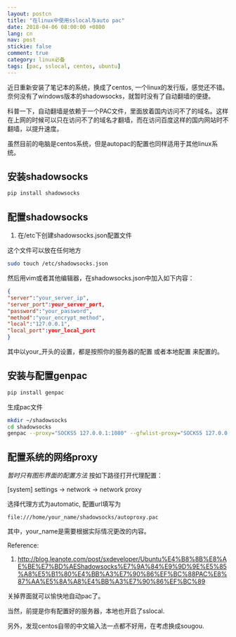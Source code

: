 ```yaml
---
layout: postcn
title: "在linux中使用sslocal与auto pac"
date: 2018-04-06 08:00:00 +0800
lang: cn
nav: post
stickie: false 
comment: true
category: linux必备
tags: [pac, sslocal, centos, ubuntu]
---
```

近日重新安装了笔记本的系统，换成了centos, 一个linux的发行版，感觉还不错。奈何没有了windows版本的shadowsocks，就暂时没有了自动翻墙的便捷。

科普一下，自动翻墙是依赖于一个PAC文件，里面放着国内访问不了的域名。这样在上网的时候可以只在访问不了的域名才翻墙，而在访问百度这样的国内网站时不翻墙，以提升速度。

虽然目前的电脑是centos系统，但是autopac的配置也同样适用于其他linux系统。

## 安装shadowsocks
```sh
pip install shadowsocks
```

## 配置shadowsocks
1. 在/etc下创建shadowsocks.json配置文件

这个文件可以放在任何地方
```sh
sudo touch /etc/shadowsocks.json
```
然后用vim或者其他编辑器，在shadowsocks.json中加入如下内容：
```json
{
"server":"your_server_ip",
"server_port":your_server_port,
"password":"your_password",
"method":"your_encrypt_method",
"local":"127.0.0.1",
"local_port":your_local_port
}
```

其中以your_开头的设置，都是按照你的服务器的配置 或者本地配置 来配置的。

## 安装与配置genpac
```python
pip install genpac
```
生成pac文件
```sh
mkdir ~/shadowsocks
cd shadowsocks
genpac --proxy="SOCKS5 127.0.0.1:1080" --gfwlist-proxy="SOCKS5 127.0.0.1:1080" -o autoproxy.pac --gfwlist-url="https://raw.githubusercontent.com/gfwlist/gfwlist/master/gfwlist.txt"
```

## 配置系统的网络proxy
*暂时只有图形界面的配置方法*
按如下路径打开代理配置：

[system] settings -> network -> network proxy

选择代理方式为automatic, 配置url填写为
```url
file:///home/your_name/shadowsocks/autoproxy.pac
```

其中，your_name是需要根据实际情况更改的内容。

Reference:
1. http://blog.leanote.com/post/sxdeveloper/Ubuntu%E4%B8%8B%E8%AE%BE%E7%BD%AEShadowsocks%E7%9A%84%E9%9D%9E%E5%85%A8%E5%B1%80%E4%BB%A3%E7%90%86%EF%BC%88PAC%E8%87%AA%E5%8A%A8%E4%BB%A3%E7%90%86%EF%BC%89

关掉界面就可以愉快地自动pac了。

当然，前提是你有配置好的服务器，本地也开启了sslocal.

另外，发现centos自带的中文输入法一点都不好用，在考虑换成sougou.